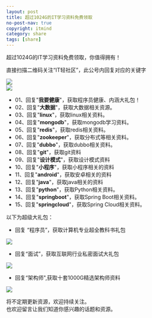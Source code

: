 ```yaml
---
layout: post
title: 超过1024G的IT学习资料免费领取
no-post-nav: true
copyright: itmind
category: share
tags: [share]
---
```


超过1024G的IT学习资料免费领取，你值得拥有！

直接扫描二维码关注“IT轻社区”，此公号内回复对应的关键字

![](http://www.itmind.net/assets/images/itmind.jpg)  
![](https://github.com/liaozhigit/liaozhigit.github.io/blob/master/assets/images/lz.jpg)


- 01、回复"**我要健康**"，获取程序员健康、内涵大礼包！  
- 02、回复"**大数据**"，获取大数据相关资源。    
- 03、回复"**linux**"，获取linux相关资料。    
- 04、回复"**mongodb**"，获取mongodb学习资料。    
- 05、回复"**redis**"，获取redis相关资料。  
- 06、回复"**zookeeper**"，获取分布式等相关资料。   
- 07、回复"**dubbo**"，获取dubbo相关资料。    
- 08、回复"**git**"，获取git资料     
- 09、回复"**设计模式**"，获取设计模式资料  
- 10、回复"**小程序**"，获取小程序相关的资料   
- 11、回复"**android**"，获取安卓相关的资料   
- 12、回复"**java**"，获取java相关的资料  
- 13、回复"**python**"，获取Python相关资料。  
- 14、回复"**springboot**"，获取Spring Boot相关资料。  
- 15、回复"**springcloud**"，获取Spring Cloud相关资料。  


以下为超级大礼包：

- 回复 “程序员”，获取计算机专业超全教科书礼包

![](http://www.itmind.net/assets/images/2017/book/programmer.jpeg)  


- 回复“面试”，获取互联网行业私密面试大礼包

![](http://www.itmind.net/assets/images/2017/book/Interview.jpg)  

- 回复“架构师",获取十套1000G精选架构师资料

![](http://www.itmind.net/assets/images/2017/book/architect.png)  


将不定期更新资源，欢迎持续关注。  
也欢迎留言让我们知道你感兴趣的话题和资源。
